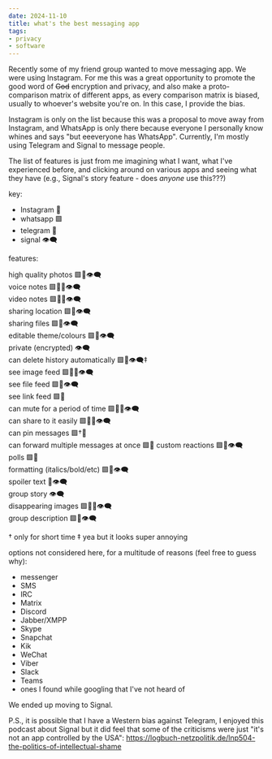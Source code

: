 ```yaml
---
date: 2024-11-10
title: what's the best messaging app
tags:
- privacy
- software
---
```

Recently some of my friend group wanted to move messaging app. We were using Instagram. For me this was a great opportunity to promote the good word of ~~God~~ encryption and privacy, and also make a proto-comparison matrix of different apps, as every comparison matrix is biased, usually to whoever's website you're on. In this case, I provide the bias.

Instagram is only on the list because this was a proposal to move away from Instagram, and WhatsApp is only there because everyone I personally know whines and says "but eeeveryone has WhatsApp". Currently, I'm mostly using Telegram and Signal to message people.

The list of features is just from me imagining what I want, what I've experienced before, and clicking around on various apps and seeing what they have (e.g., Signal's story feature - does *anyone* use this???)

key:

- Instagram 📸
- whatsapp 🟩
- telegram 🚙
- signal 👁️‍🗨️

features:

high quality photos 🟩🚙👁️‍🗨️  
voice notes 🟩📸🚙👁️‍🗨️  
video notes 🟩📸🚙👁️‍🗨️  
sharing location 🟩🚙👁️‍🗨️  
sharing files 🟩🚙👁️‍🗨️  
editable theme/colours 🟩📸👁️‍🗨️  
private (encrypted) 👁️‍🗨️  
can delete history automatically 🟩🚙👁️‍🗨️‡  
see image feed 🟩📸🚙👁️‍🗨️  
see file feed 🟩🚙👁️‍🗨️  
see link feed 🟩🚙  
can mute for a period of time 🟩📸🚙👁️‍🗨️  
can share to it easily 🟩📸🚙👁️‍🗨️  
can pin messages 🟩†🚙  
can forward multiple messages at once 🟩🚙
custom reactions 🟩📸👁️‍🗨️  
polls 🟩🚙  
formatting (italics/bold/etc) 🟩🚙👁️‍🗨️  
spoiler text 🚙👁️‍🗨️  
group story 👁️‍🗨️  
disappearing images 🟩📸🚙👁️‍🗨️  
group description 🟩🚙👁️‍🗨️  

† only for short time
‡ yea but it looks super annoying

options not considered here, for a multitude of reasons (feel free to guess why):

- messenger
- SMS
- IRC
- Matrix
- Discord
- Jabber/XMPP
- Skype
- Snapchat
- Kik
- WeChat
- Viber
- Slack
- Teams
- ones I found while googling that I've not heard of

We ended up moving to Signal.

P.S., it is possible that I have a Western bias against Telegram, I enjoyed this podcast about Signal but it did feel that some of the criticisms were just "it's not an app controlled by the USA": <https://logbuch-netzpolitik.de/lnp504-the-politics-of-intellectual-shame>
